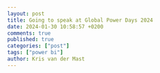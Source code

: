 ```yaml
---
layout: post
title: Going to speak at Global Power Days 2024
date: 2024-01-30 10:58:57 +0200
comments: true
published: true
categories: ["post"]
tags: ["power bi"]
author: Kris van der Mast
---
```

